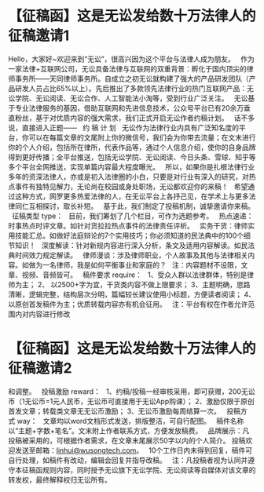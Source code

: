 # 【征稿函】这是无讼发给数十万法律人的征稿邀请1

Hello，大家好~欢迎来到“无讼”，很高兴因为这个平台与法律人成为朋友。
 
作为一家法律+互联网公司，无讼具备法律与互联网的双重背景：孵化于国内顶尖的律师事务所——天同律师事务所。自成立之初无讼就构建了强大的产品研发团队（产品研发人员占比65%以上）。先后推出了多款领先法律行业的热门互联网产品：无讼学院、无讼阅读、无讼合作、人工智能法小淘等，受到行业广泛关注。
 
无讼基于专业法律服务的基因，借助互联网和先进信息技术，公众号平台已有20余万垂直粉丝，基于对优质内容的强大需求，我们正式开启无讼作者约稿计划。
 
话不多说，直接进入正题——
 
约 稿 计 划
 
无讼作为法律行业内具有广泛知名度的平台，你可以在每篇文章的文尾附上你的微信号，我们会为你带去流量；在文末进行你的个人介绍，包括所在律所，代表作品等，通过个人信息介绍，使你的自身品牌得到更好传播；全平台推送，包括无讼学院、无讼阅读、今日头条、雪球、知乎等多个平台全网推送，实现单篇内容最大程度曝光。
 
所以，如果你是扎根法律行业多年的资深法律人，亦或是初入法律圈的小白，只要是对行业有深入的研究，对热点事件有独特见解力，无论尚在校园或身处职场，无讼都欢迎你的来稿！
 
希望通过这种方式，网罗更多热爱法律的人，在无讼平台上各抒己见，在学术上与更多法律同仁互相探讨，取长补短。
 
基于此，我们制定了投稿机制，诚挚邀请你来稿。
 
征稿类型 type：
 
目前，我们筹划了几个栏目，可作为选题参考。
 
热点速递：时事热点时评文章。如针对货拉拉热点事件的法律责任评析。
 
实务干货：律师实用技能汇总。如做好法庭辩论的7个实用技巧；你必须知道的民法典中的100个细节知识！
 
深度解读：针对新规内容进行深入分析，条文及适用内容解读。如民法典时间效力规定解读。
 
律师漫谈：涉及律师职业，个人故事及其他与法律相关内容。如做为一名律师，我是如何平衡事业和家庭的？
 
注：内容题材不设限，文章、视频、音频皆可。
 
稿件要求 require：
 
1、受众人群以法律群体，特别是律师为主；
2、 以2500+字为宜，干货类内容不做上限要求；
3、主题明确，思路清晰，逻辑完整，结构层次分明，篇幅较长建议使用小标题，方便读者阅读；
4、以原创首发稿件为主；优质转载内容亦有机会征用。
 
注：平台有权在作者允许范围内对内容进行修改

# 【征稿函】这是无讼发给数十万法律人的征稿邀请2

和调整。
 
投稿激励 reward：
 
1、约稿/投稿一经审核采用，即可获赠，200无讼币（1无讼币=1元人民币，无讼币可直接用于无讼App购课）；
2、激励仅限于原创首发文章；转载类文章无无讼币激励；
3、无讼币激励每周结算一次。
 
投稿方式 way：
 
文章均以word文档形式发送，排版整洁，可自行配图。
 
稿件名称以“主题+字数+笔名”。文末附上作者联系方式，方便发放稿费。
 
品牌展示：凡投稿被采用的，可根据作者需求，在文章末尾展示50字以内的个人简介。
投稿欢迎发送至邮箱：linhui@wusongtech.com。
 
10个工作日内未得到回复，稿件可自行处理，如稿件有改动，编辑会回复并指导改稿。
 
注：凡投稿者视为认同并遵守本征稿函规则内容，同时授予无讼旗下无讼学院、无讼阅读等自媒体对该文章的转发权，最终解释权归无讼所有。
 


